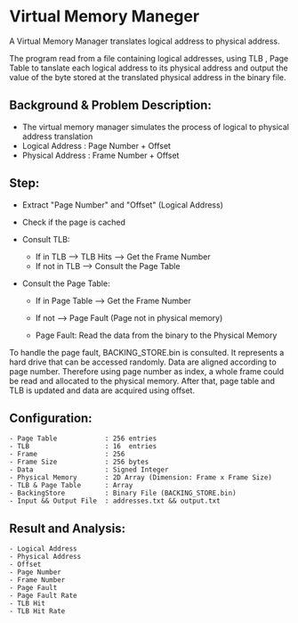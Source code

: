 # Virtual Memory Maneger 

A Virtual Memory Manager translates logical address to physical address.

The program read from a file containing logical addresses, using TLB , Page Table to tanslate each logical address to its physical address and output the value of the byte stored at the translated physical address in the binary file.

## Background & Problem Description: 
- The virtual memory manager simulates the process of logical to physical address translation
- Logical Address  : Page Number  +  Offset
- Physical Address : Frame Number +  Offset 

## Step: 
- Extract "Page Number" and "Offset" (Logical Address)
- Check if the page is cached 
- Consult TLB: 
    - If in TLB         --> TLB Hits --> Get the Frame Number
    - If not in TLB     --> Consult the Page Table

- Consult the Page Table: 
    - If in Page Table  --> Get the Frame Number
    - If not            --> Page Fault (Page not in physical memory)

    - Page Fault: Read the data from the binary to the Physical Memory



To handle the page fault, BACKING_STORE.bin is consulted. It represents a hard drive that can be accessed randomly. Data are aligned according to page number. Therefore using page number as index, a whole frame could be read and allocated to the physical memory. After that, page table and TLB is updated and data are acquired using offset.


## Configuration: 
    - Page Table            : 256 entries
    - TLB                   : 16  entries
    - Frame                 : 256  
    - Frame Size            : 256 bytes
    - Data                  : Signed Integer
    - Physical Memory       : 2D Array (Dimension: Frame x Frame Size)
    - TLB & Page Table      : Array 
    - BackingStore          : Binary File (BACKING_STORE.bin)
    - Input && Output File  : addresses.txt && output.txt

## Result and Analysis: 
    - Logical Address
    - Physical Address
    - Offset
    - Page Number 
    - Frame Number
    - Page Fault
    - Page Fault Rate 
    - TLB Hit 
    - TLB Hit Rate
